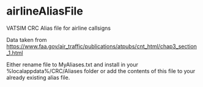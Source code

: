 # airlineAliasFile
VATSIM CRC Alias file for airline callsigns

Data taken from https://www.faa.gov/air_traffic/publications/atpubs/cnt_html/chap3_section_1.html

Either rename file to MyAliases.txt and install in your %localappdata%/CRC/Aliases folder or add the contents of this file to your already existing alias file.
